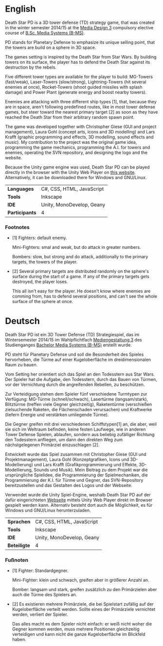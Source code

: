 # English

Death Star PD is a 3D tower defense (TD) strategy game, that was created in the winter semester 2014/15 at the [Media Design 3](https://rcl.blackpinguin.de/haw/bms/14ws/MG3/) compulsory elective course of [B.Sc. Media Systems (B-MS)](https://rcl.blackpinguin.de/haw/bms/).

PD stands for Planetary Defense to emphasize its unique selling point, that the towers are build on a sphere in 3D space.

The games setting is inspired by the Death Star from Star Wars. By building towers on its surface, the player has to defend the Death Star against its destruction by the rebels.

Five different tower types are available for the player to build: MG-Towers (fast/weak), Laser-Towers (slow/strong), Lightning-Towers (hit several enemies at once), Rocket-Towers (shoot guided missiles with splash damage) and Power Plant (generate energy and boost nearby towers).

Enemies are attacking with three different ship types [1], that, because they are in space, aren't following predefined routes, like in most tower defense games, but steer toward the nearest primary target [2] as soon as they have reached the Death Star from their arbitrary random spawn point.

The game was developed together with Christopher Giese (GUI and project management), Laura Gohl (concept arts, icons and 3D modelling) and Lars Krafft (graphic programming and effects, 3D modelling, sound effects and music). My contribution to the project was the original game idea, programming the game mechanics, programming the A.I. for towers and enemies, operating the SVN repository, and designing the logo and the website.

Because the Unity game engine was used, Death Star PD can be played directly in the browser with the Unity Web Player on [this website](https://games.blackpinguin.de/DeathStarPD/). Alternatively, it can be downloaded there for Windows and GNU/Linux.

|                  |                                  |
| ---------------- | -------------------------------- |
| __Languages__    | C#, CSS, HTML, JavaScript        |
| __Tools__        | Inkscape                         |
| __IDE__          | Unity, MonoDevelop, Geany        |
| __Participants__ | 4                                |

### Footnotes

- [1]	Fighters: default enemy.
  
  Mini-Fighters: smal and weak, but do attack in greater numbers.
  
  Bombers: slow, but strong and do attack, additionally to the primary targets, the towers of the player.
- [2]	Several primary targets are distributed randomly on the sphere's surface during the start of a game. If any of the primary targets gets destroyed, the player loses.
  
  This all isn't easy for the player. He doesn't know where enemies are comming from, has to defend several positions, and can't see the whole surface of the sphere at once.

# Deutsch

Death Star PD ist ein 3D Tower Defense (TD) Strategiespiel, das im Wintersemester 2014/15 im Wahlpflichtfach [Mediengestaltung 3](https://rcl.blackpinguin.de/haw/bms/14ws/MG3/?lang=de) des Studienganges [Bachelor Media Systems (B-MS)](https://rcl.blackpinguin.de/haw/bms/?lang=de) erstellt wurde.

PD steht für Planetary Defense und soll die Besonderheit des Spieles hervorheben, die Türme auf einer Kugeloberfläche im dreidimensionalen Raum zu bauen.

Vom Setting her orientiert sich das Spiel an den Todesstern aus Star Wars. Der Spieler hat die Aufgabe, den Todesstern, durch das Bauen von Türmen, vor der Vernichtung durch die angreifenden Rebellen, zu beschützen.

Zur Verteidigung stehen dem Spieler fünf verschiedene Turmtypen zur Verfügung: MG-Türme (schnell/schwach), Lasertürme (langsam/stark), Blitztürme (treffen viele Gegner gleichzeitig), Raketentürme (verschießen zielsuchende Raketen, die Flächenschaden verursachen) und Kraftwerke (liefern Energie und verstärken umliegende Türme).

Die Gegner greifen mit drei verschiedenen Schiffstypen[1] an, die aber, weil sie sich im Weltraum befinden, keine festen Laufwege, wie in anderen Tower Defense Spielen, ablaufen, sondern aus beliebig zufälliger Richtung den Todesstern anfliegen, um dann den direkten Weg zum nächstgelegenen Primärziel einzuschlagen [2].

Entwickelt wurde das Spiel zusammen mit Christopher Giese (GUI und Projektmanagement), Laura Gohl (Konzeptgrafiken, Icons und 3D-Modellierung) und Lars Krafft (Grafikprogrammierung und Effekte, 3D-Modellierung, Sounds und Musik). Mein Beitrag zu dem Projekt war die ursprüngliche Spielidee, die Programmierung der Spielmechaniken, die Programmierung der K.I. für Türme und Gegner, das SVN-Repository bereitzustellen und das Gestalten des Logos und der Webseite.

Verwendet wurde die Unity Spiel-Engine, weshalb Death Star PD auf der dafür eingerichteten [Webseite](https://games.blackpinguin.de/DeathStarPD/) mittels Unity Web Player direkt im Browser gespielt werden kann. Alternativ besteht dort auch die Möglichkeit, es für Windows und GNU/Linux herunterzuladen.

|                  |                           |
| ---------------- | ------------------------- |
| __Sprachen__     | C#, CSS, HTML, JavaScript |
| __Tools__        | Inkscape                  |
| __IDE__          | Unity, MonoDevelop, Geany |
| __Beteiligte__   | 4                         |

### Fußnoten

- [1]	Fighter: Standardgegner.
  
  Mini-Fighter: klein und schwach, greifen aber in größerer Anzahl an.
  
  Bomber: langsam und stark, greifen zusätzlich zu den Primärzielen aber auch die Türme des Spielers an.
- [2]	Es existieren mehrere Primärziele, die bei Spielstart zufällig auf der Kugeloberfläche verteilt werden. Sollte eines der Primärziele vernichtet werden, verliert der Spieler.
  
  Das alles macht es dem Spieler nicht einfach: er weiß nicht woher die Gegner kommen werden, muss mehrere Positionen gleichzeitig verteidigen und kann nicht die ganze Kugeloberfläche im Blickfeld haben.
